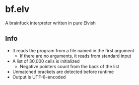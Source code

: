 # bf.elv

A brainfuck interpreter written in pure Elvish

## Info

- It reads the program from a file named in the first argument
	- If there are no arguments, it reads from standard input
- A list of 30,000 cells is initialized
	- Negative pointers count from the back of the list
- Unmatched brackets are detected before runtime
- Output is UTF-8-encoded
